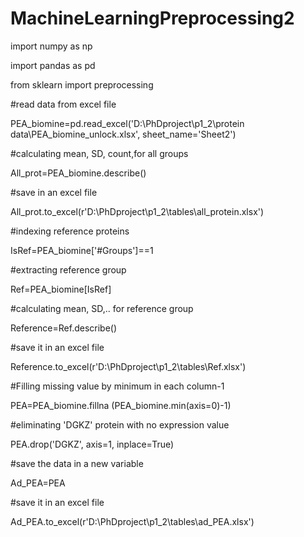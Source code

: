 # MachineLearningPreprocessing2

import numpy as np

import pandas as pd

from sklearn import preprocessing

#read data from excel file

PEA_biomine=pd.read_excel('D:\PhDproject\p1_2\protein data\PEA_biomine_unlock.xlsx', sheet_name='Sheet2')

#calculating mean, SD, count,for all groups

All_prot=PEA_biomine.describe()

#save in an excel file

All_prot.to_excel(r'D:\PhDproject\p1_2\tables\all_protein.xlsx')

#indexing reference proteins

IsRef=PEA_biomine['#Groups']==1

#extracting reference group

Ref=PEA_biomine[IsRef]

#calculating mean, SD,.. for reference group

Reference=Ref.describe()

#save it in an excel file

Reference.to_excel(r'D:\PhDproject\p1_2\tables\Ref.xlsx')

#Filling missing value by minimum in each column-1

PEA=PEA_biomine.fillna (PEA_biomine.min(axis=0)-1)

#eliminating 'DGKZ' protein with no expression value

PEA.drop('DGKZ', axis=1, inplace=True)

#save the data in a new variable

Ad_PEA=PEA

#save it in an excel file

Ad_PEA.to_excel(r'D:\PhDproject\p1_2\tables\ad_PEA.xlsx')
